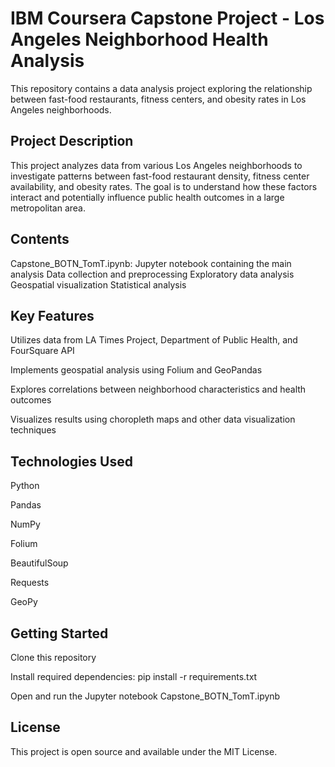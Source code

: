 # IBM Coursera Capstone Project - Los Angeles Neighborhood Health Analysis

This repository contains a data analysis project exploring the relationship between fast-food restaurants, fitness centers, and obesity rates in Los Angeles neighborhoods.

## Project Description
This project analyzes data from various Los Angeles neighborhoods to investigate patterns between fast-food restaurant density, fitness center availability, and obesity rates. The goal is to understand how these factors interact and potentially influence public health outcomes in a large metropolitan area.

## Contents
Capstone_BOTN_TomT.ipynb: Jupyter notebook containing the main analysis
Data collection and preprocessing
Exploratory data analysis
Geospatial visualization
Statistical analysis

## Key Features
Utilizes data from LA Times Project, Department of Public Health, and FourSquare API

Implements geospatial analysis using Folium and GeoPandas

Explores correlations between neighborhood characteristics and health outcomes

Visualizes results using choropleth maps and other data visualization techniques

## Technologies Used
Python

Pandas

NumPy

Folium

BeautifulSoup

Requests

GeoPy

## Getting Started
Clone this repository

Install required dependencies: pip install -r requirements.txt

Open and run the Jupyter notebook Capstone_BOTN_TomT.ipynb


## License
This project is open source and available under the MIT License.

